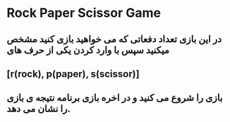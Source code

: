 # Rock Paper Scissor Game
## در این بازی تعداد دفعاتی که می خواهید بازی کنید مشخص میکنید سپس با وارد کردن یکی از حرف های 
## [r(rock), p(paper), s(scissor)]
## بازی را شروع می کنید و در اخره بازی برنامه نتیجه ی بازی را نشان می دهد.





